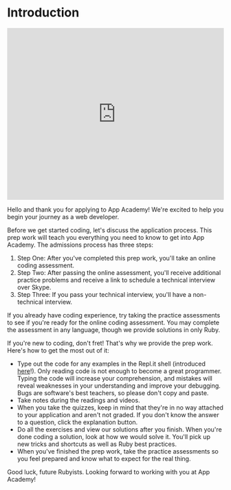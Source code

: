 # Introduction

<iframe src="https://player.vimeo.com/video/194104144?rel=0&autoplay=1" width="100%" height="400px" frameborder="0" webkitallowfullscreen="" mozallowfullscreen="" allowfullscreen="" style="line-height: 1.6em;" rel="line-height: 1.6em;"></iframe>

Hello and thank you for applying to App Academy! We're excited to help you begin your journey as a web developer.

Before we get started coding, let's discuss the application process. This prep
work will teach you everything you need to know to get into App Academy. The
admissions process has three steps:

  1. Step One: After you've completed this prep work, you'll take an online coding assessment.
  2. Step Two: After passing the online assessment, you'll receive additional practice problems and receive a link to schedule a technical interview over Skype.
  3. Step Three: If you pass your technical interview, you'll have a non-technical interview.

If you already have coding experience, try taking the practice assessments to
see if you're ready for the online coding assessment. You may complete the
assessment in any language, though we provide solutions in only Ruby.

If you're new to coding, don't fret! That's why we provide the prep work. Here's
how to get the most out of it:

* Type out the code for any examples in the Repl.it shell (introduced [here](how_to_repl.md)!). Only reading code is not enough to become a great programmer. Typing the code will increase your comprehension, and mistakes will reveal weaknesses in your understanding and improve your debugging. Bugs are software's best teachers, so please don't copy and paste.
* Take notes during the readings and videos.
* When you take the quizzes, keep in mind that they're in no way attached to your application and aren't not graded. If you don't know the answer to a question, click the explanation button.
* Do all the exercises and view our solutions after you finish. When you're done coding a solution, look at how we would solve it. You'll pick up new tricks and shortcuts as well as Ruby best practices.
* When you've finished the prep work, take the practice assessments so you feel prepared and know what to expect for the real thing.

Good luck, future Rubyists. Looking forward to working with you at App Academy!
